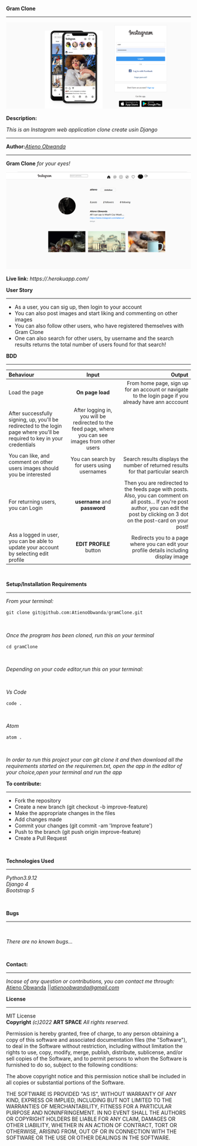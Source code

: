 **Gram Clone**
****
![Alt text](/projectScreenShot/landing.png?raw=true "Optional Title")

**Description:** </br>

*This is an Instagram web application clone create usin Django*

****
**Author:***[Atieno Obwanda](https://github.com/AtienoObwanda)* 
****
**Gram Clone** *for your eyes!*
<!-- Screenshots -->
![Alt text](/projectScreenShot/profile.png?raw=true "Optional Title")


**Live link:**  *https://.herokuapp.com/* <br />


**User Story** <br/>
****

* As a user, you can sig up, then login to your account <br/>
* You can also post images and start liking and commenting on other images<br/>
* You can also follow other users, who have registered themselves with Gram Clone <br/>
* One can also search for other users, by username and the search results returns the total number of users found for that search!<br/>

**BDD** <br/>
****
| Behaviour | Input | Output |
| :---------------- | :---------------: | ------------------: |
| Load the page | **On page load** | From home page, sign up for an account or navigate to the login page if you already have ann acccount|
| After successfully signing, up, you'll be redirected to the login page where you'll be required to key in your credentials| After logging in, you will be redirected to the feed page, where you can see images from other users|
| You can like, and comment on other users images should you be interested | You can search by for users using usernames | Search results displays the number of returned results for that particular search| 
| For returning users, you can Login | **username** and **password** | Then you are redirected to the feeds page with posts. Also, you can comment on all posts... If you're post author, you can edit the post by clicking on 3 dot on the post-card on your post! |
| Ass a logged in user, you can be able to update your account by selecting edit profile | **EDIT PROFILE** button | Redirects you to a page where you can edit your profile details including display image|
<br/>

**Setup/Installation Requirements** 
****
*From your terminal:* <br />
```py
git clone git@github.com:AtienoObwanda/gramClone.git
```
<br />

*Once the program has been cloned, run this on your terminal* <br />

```
cd gramClone
```

<br />

*Depending on your code editor,run this on your terminal:* <br />

<br />

*Vs Code* <br />

```
code .
```
<br />

*Atom* <br />
```
atom .
```
<br />


*In order to run this project your can git clone it and then download all the requirements started on the requiremen.txt, open the app in the editor of your choice,open your terminal and run the  app*
<br />

**To contribute:**
****
* Fork the repository
* Create a new branch (git checkout -b improve-feature)
* Make the appropriate changes in the files
* Add changes made
* Commit your changes (git commit -am 'Improve feature')
* Push to the branch (git push origin improve-feature)
* Create a Pull Request

<br/>

**Technologies Used** <br/>
****

*Python3.9.12*<br />
*Django 4*<br />
*Bootstrap 5*<br />

<br/>

**Bugs** 
****

<br/>

*There are no known bugs...*

<br/>


**Contact:**
****

*Incase of any question or contributions, you can contact me through:*
 [Atieno Obwanda](https://github.com/AtienoObwanda) ||*atienoobwanda@gmail.com* </br>


**License**
****
MIT License <br/>
**Copyright** *(c)2022* **ART SPACE** *All rights reserved.*

Permission is hereby granted, free of charge, to any person obtaining a copy of this software and associated documentation files (the "Software"), to deal in the Software without restriction, including without limitation the rights to use, copy, modify, merge, publish, distribute, sublicense, and/or sell copies of the Software, and to permit persons to whom the Software is furnished to do so, subject to the following conditions:

The above copyright notice and this permission notice shall be included in all copies or substantial portions of the Software.

THE SOFTWARE IS PROVIDED "AS IS", WITHOUT WARRANTY OF ANY KIND, EXPRESS OR IMPLIED, INCLUDING BUT NOT LIMITED TO THE WARRANTIES OF MERCHANTABILITY, FITNESS FOR A PARTICULAR PURPOSE AND NONINFRINGEMENT. IN NO EVENT SHALL THE AUTHORS OR COPYRIGHT HOLDERS BE LIABLE FOR ANY CLAIM, DAMAGES OR OTHER LIABILITY, WHETHER IN AN ACTION OF CONTRACT, TORT OR OTHERWISE, ARISING FROM, OUT OF OR IN CONNECTION WITH THE SOFTWARE OR THE USE OR OTHER DEALINGS IN THE SOFTWARE.

